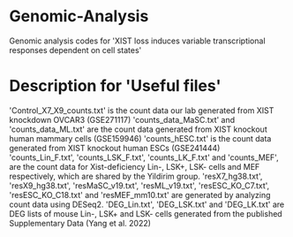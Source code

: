 # Genomic-Analysis
Genomic analysis codes for 'XIST loss induces variable transcriptional responses dependent on cell states'

# Description for 'Useful files'
'Control_X7_X9_counts.txt' is the count data our lab generated from XIST knockdown OVCAR3 (GSE271117)
'counts_data_MaSC.txt' and 'counts_data_ML.txt' are the count data generated from XIST knockout human mammary cells (GSE159946)
'counts_hESC.txt' is the count data generated from XIST knockout human ESCs (GSE241444)
'counts_Lin_F.txt', 'counts_LSK_F.txt', 'counts_LK_F.txt' and 'counts_MEF', are the count data for Xist-deficiency Lin-, LSK+, LSK- cells and MEF respectively, which are shared by the Yildirim group.
'resX7_hg38.txt', 'resX9_hg38.txt', 'resMaSC_v19.txt', 'resML_v19.txt', 'resESC_KO_C7.txt', 'resESC_KO_C18.txt' and 'resMEF_mm10.txt' are generated by analyzing count data using DESeq2.
'DEG_Lin.txt', 'DEG_LSK.txt' and 'DEG_LK.txt' are DEG lists of mouse Lin-, LSK+ and LSK- cells generated from the published Supplementary Data (Yang et al. 2022)
